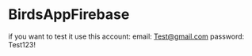 # BirdsAppFirebase
if you want to test it use this account:
email: Test@gmail.com
password: Test123!
